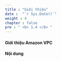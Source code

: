 ```yaml
---
title : "Giới thiệu"
date :  "`r Sys.Date()`" 
weight : 4 
chapter : false
pre : " <b> 1.4 </b> "
---
```


#### Giới thiệu Amazon VPC

#### Nội dung


